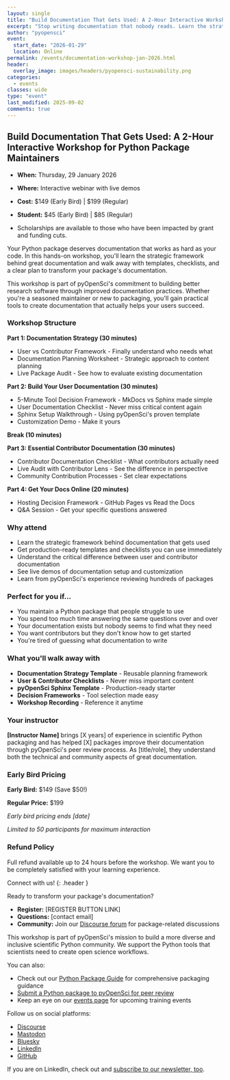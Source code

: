 ```yaml
---
layout: single
title: "Build Documentation That Gets Used: A 2-Hour Interactive Workshop for Python Package Maintainers"
excerpt: "Stop writing documentation that nobody reads. Learn the strategic framework behind great documentation and walk away with templates, checklists, and a clear plan to transform your package's documentation."
author: "pyopensci"
event:
  start_date: "2026-01-29"
  location: Online
permalink: /events/documentation-workshop-jan-2026.html
header:
  overlay_image: images/headers/pyopensci-sustainability.png
categories:
  - events
classes: wide
type: "event"
last_modified: 2025-09-02
comments: true
---
```


## Build Documentation That Gets Used: A 2-Hour Interactive Workshop for Python Package Maintainers

* **When:** Thursday, 29 January 2026
* **Where:** Interactive webinar with live demos
* **Cost:** $149 (Early Bird) | $199 (Regular)
* **Student:** $45 (Early Bird) | $85 (Regular)

* Scholarships are available to those who have been impacted by grant and funding cuts.

Your Python package deserves documentation that works as hard as your code. In this hands-on workshop, you'll learn the strategic framework behind great documentation and walk away with templates, checklists, and a clear plan to transform your package's documentation.

This workshop is part of pyOpenSci's commitment to building better research software through improved documentation practices. Whether you're a seasoned maintainer or new to packaging, you'll gain practical tools to create documentation that actually helps your users succeed.

### Workshop Structure

**Part 1: Documentation Strategy (30 minutes)**

- <i class="fas fa-users"></i> User vs Contributor Framework - Finally understand who needs what
- <i class="fas fa-clipboard-list"></i> Documentation Planning Worksheet - Strategic approach to content planning
- <i class="fas fa-search"></i> Live Package Audit - See how to evaluate existing documentation

**Part 2: Build Your User Documentation (30 minutes)**

- <i class="fas fa-decision"></i> 5-Minute Tool Decision Framework - MkDocs vs Sphinx made simple
- <i class="fas fa-check-square"></i> User Documentation Checklist - Never miss critical content again
- <i class="fas fa-cogs"></i> Sphinx Setup Walkthrough - Using pyOpenSci's proven template
- <i class="fas fa-paint-brush"></i> Customization Demo - Make it yours

**Break (10 minutes)**

**Part 3: Essential Contributor Documentation (30 minutes)**

- <i class="fas fa-user-friends"></i> Contributor Documentation Checklist - What contributors actually need
- <i class="fas fa-eye"></i> Live Audit with Contributor Lens - See the difference in perspective
- <i class="fas fa-handshake"></i> Community Contribution Processes - Set clear expectations

**Part 4: Get Your Docs Online (20 minutes)**

- <i class="fas fa-cloud"></i> Hosting Decision Framework - GitHub Pages vs Read the Docs
- <i class="fas fa-question-circle"></i> Q&A Session - Get your specific questions answered

### Why attend

- <i class="fa-solid fa-lightbulb"></i> Learn the strategic framework behind documentation that gets used
- <i class="fa-solid fa-tools"></i> Get production-ready templates and checklists you can use immediately
- <i class="fa-solid fa-users"></i> Understand the critical difference between user and contributor documentation
- <i class="fa-solid fa-rocket"></i> See live demos of documentation setup and customization
- <i class="fa-solid fa-graduation-cap"></i> Learn from pyOpenSci's experience reviewing hundreds of packages

### Perfect for you if...

- <i class="fas fa-check"></i> You maintain a Python package that people struggle to use
- <i class="fas fa-check"></i> You spend too much time answering the same questions over and over
- <i class="fas fa-check"></i> Your documentation exists but nobody seems to find what they need
- <i class="fas fa-check"></i> You want contributors but they don't know how to get started
- <i class="fas fa-check"></i> You're tired of guessing what documentation to write

### What you'll walk away with

- <i class="fas fa-gift"></i> **Documentation Strategy Template** - Reusable planning framework
- <i class="fas fa-gift"></i> **User & Contributor Checklists** - Never miss important content
- <i class="fas fa-gift"></i> **pyOpenSci Sphinx Template** - Production-ready starter
- <i class="fas fa-gift"></i> **Decision Frameworks** - Tool selection made easy
- <i class="fas fa-gift"></i> **Workshop Recording** - Reference it anytime

### Your instructor

**[Instructor Name]** brings [X years] of experience in scientific Python packaging and has helped [X] packages improve their documentation through pyOpenSci's peer review process. As [title/role], they understand both the technical and community aspects of great documentation.

### Early Bird Pricing

**Early Bird:** $149 (Save $50!)

**Regular Price:** $199

*Early bird pricing ends [date]*

*Limited to 50 participants for maximum interaction*

### Refund Policy

Full refund available up to 24 hours before the workshop. We want you to be completely satisfied with your learning experience.

<div class="notice" markdown="1">

<i class="fa-solid fa-users-line"></i> Connect with us!
{: .header }

Ready to transform your package's documentation?

* **Register:** [REGISTER BUTTON LINK]
* **Questions:** [contact email]
* **Community:** Join our [Discourse forum](https://pyopensci.discourse.group/) for package-related discussions

This workshop is part of pyOpenSci's mission to build a more diverse and inclusive scientific Python community. We support the Python tools that scientists need to create open science workflows.

You can also:

* Check out our [Python Package Guide](https://www.pyopensci.org/python-package-guide/index.html) for comprehensive packaging guidance
* [Submit a Python package to pyOpenSci for peer review](https://www.pyopensci.org/software-peer-review/how-to/author-guide.html#submit-your-package-for-peer-review)
* Keep an eye on our [events page](/events.html) for upcoming training events

Follow us on social platforms:

* [<i class="fa-brands fa-discourse" style="color:#81c0aa;"></i> Discourse](https://pyopensci.discourse.group/)
* [<i class="fa-brands fa-mastodon" style="color:#81c0aa;"></i> Mastodon](https://fosstodon.org/@pyopensci)
* [<i class="fa-solid fa-cloud" style="color:#81c0aa;"></i> Bluesky](https://bsky.app/profile/pyopensci.org)
* [<i class="fa-brands fa-linkedin" style="color:#81c0aa;"></i> LinkedIn](https://www.linkedin.com/company/pyopensci)
* [<i class="fa-brands fa-github" style="color:#81c0aa;"></i> GitHub](https://github.com/pyOpenSci)

If you are on LinkedIn, check out and [subscribe to our newsletter, too](https://www.linkedin.com/newsletters/7179551305344933888/?displayConfirmation=true).

</div
